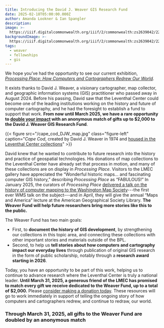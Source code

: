 ```yaml
---
title: Introducing the David J. Weaver GIS Research Fund
date: 2025-02-18T05:00:00.000Z
author: Amanda Lookner & Ian Spangler
description: 
image: >-
  https://iiif.digitalcommonwealth.org/iiif/2/commonwealth:zs2639042/229,2028,3431,1959/1200,/0/default.jpg
backgroundImage: >-
  https://iiif.digitalcommonwealth.org/iiif/2/commonwealth:zs2639042/229,2028,3431,1959/1200,/0/default.jpg
tags:
  - weaver
  - fellowships
  - gis
---
```


We hope you’ve had the opportunity to see our current exhibition, *[Processing Place: How Computers and Cartographers Redrew Our World](https://www.leventhalmap.org/digital-exhibitions/processing-place/)*.

It exists thanks to David J. Weaver, a visionary cartographer, map collector, and geographic information systems (GIS) practitioner who passed away in August 2024. Before his passing, David saw that the Leventhal Center could become one of the leading institutions working on the history and future of computer cartography, and he had the foresight to establish a fund to support that work. **From now until March 2025, we have a rare opportunity to [double your impact](../../donate/weaver-research-fund) with an anonymous match of gifts up to $2,000 to the David J. Weaver GIS Research Fund**.

{{< figure src="/cape_cod_DJW_map.jpg" class="figure-left" caption="*Cape Cod*, created by David J. Weaver in 1974 and [housed in the Leventhal Center collections](https://collections.leventhalmap.org/search/commonwealth:sx61jz65s)" >}}

David knew that he wanted to contribute to future research into the history and practice of geospatial technologies. His donations of map collections to the Leventhal Center have already set that process in motion, and many of these collections are on display in *Processing Place*. Visitors to the LMEC gallery have appreciated the “Wonderful historic maps… and fascinating computer GIS history,” describing *Processing Place* as “FABULOUS!” In January 2025, the curators of *Processing Place* [delivered a talk on the history of computer mapping to the Washington Map Society](https://www.youtube.com/watch?v=jXHPar8nGgs)---the first ever WMS talk on the subject---and in April, they will give the annual “Maps and America” lecture at the American Geographical Society Library. **The Weaver Fund will help future researchers bring more stories like this to the public.**

The Weaver Fund has two main goals:

- First, to **document the history of GIS development**, by strengthening our collections in this topic area, and connecting these collections with other important stories and materials outside of the BPL. 
- Second, to help us **tell stories about how computers and cartography impact our everyday lives** through publication of original GIS research in the form of public scholarship, notably through a **research award starting in 2026**.

Today, you have an opportunity to be part of this work, helping us to continue to advance research where the Leventhal Center is truly a national leader. **Until March 31, 2025, a generous friend of the LMEC has promised to match every gift we receive dedicated to the Weaver Fund, up to a total of $2,000.** Please [consider making a donation today](../../donate/weaver-research-fund). These resources will go to work immediately in support of telling the ongoing story of how computers and cartographers redrew, and continue to redraw, our world.

### Through March 31, 2025, all gifts to the Weaver Fund are doubled by an anonymous match

<a href="#XWZXANRA" style="display: none"></a>

<a href="#XKYZCEFF" style="display: none"></a> 